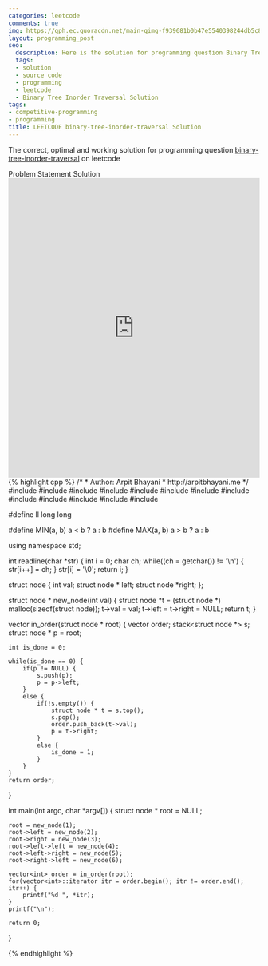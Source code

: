 ```yaml
---
categories: leetcode
comments: true
img: https://qph.ec.quoracdn.net/main-qimg-f939681b0b47e5540398244db5c8966f?convert_to_webp=true
layout: programming_post
seo:
  description: Here is the solution for programming question Binary Tree Inorder Traversal on leetcode
  tags:
  - solution
  - source code
  - programming
  - leetcode
  - Binary Tree Inorder Traversal Solution
tags:
- competitive-programming
- programming
title: LEETCODE binary-tree-inorder-traversal Solution
---
```

The correct, optimal and working solution for programming question [binary-tree-inorder-traversal](https://leetcode.com/problems/binary-tree-inorder-traversal/) on leetcode

<div class="ui secondary pointing large menu">
  <a class="grey item" data-tab="problem-statement">
    Problem Statement
  </a>
  <a class="active item grey" data-tab="solution">
    Solution
  </a>
</div>
<div class="ui bottom attached tab" data-tab="problem-statement">
    <iframe src="https://leetcode.com/problems/binary-tree-inorder-traversal/" width="100%" height="600px" style="overflow: scroll; border: none;"></iframe>
</div>
<div class="ui bottom attached active tab" data-tab="solution">
{% highlight cpp %}
/*
 *  Author: Arpit Bhayani
 *  http://arpitbhayani.me
 */
#include <cmath>
#include <cstdio>
#include <cstdlib>
#include <climits>
#include <deque>
#include <iostream>
#include <list>
#include <limits>
#include <map>
#include <queue>
#include <set>
#include <stack>
#include <vector>

#define ll long long

#define MIN(a, b) a < b ? a : b
#define MAX(a, b) a > b ? a : b

using namespace std;

int readline(char *str) {
    int i = 0;
    char ch;
    while((ch = getchar()) != '\n') {
        str[i++] = ch;
    }
    str[i] = '\0';
    return i;
}

struct node {
    int val;
    struct node * left;
    struct node *right;
};


struct node * new_node(int val) {
    struct node *t = (struct node *) malloc(sizeof(struct node));
    t->val = val;
    t->left = t->right = NULL;
    return t;
}

vector<int> in_order(struct node * root) {
    vector<int> order;
    stack<struct node *> s;
    struct node * p = root;

    int is_done = 0;

    while(is_done == 0) {
        if(p != NULL) {
            s.push(p);
            p = p->left;
        }
        else {
            if(!s.empty()) {
                struct node * t = s.top();
                s.pop();
                order.push_back(t->val);
                p = t->right;
            }
            else {
                is_done = 1;
            }
        }
    }
    return order;
}

int main(int argc, char *argv[]) {
    struct node * root = NULL;

    root = new_node(1);
    root->left = new_node(2);
    root->right = new_node(3);
    root->left->left = new_node(4);
    root->left->right = new_node(5);
    root->right->left = new_node(6);

    vector<int> order = in_order(root);
    for(vector<int>::iterator itr = order.begin(); itr != order.end(); itr++) {
        printf("%d ", *itr);
    }
    printf("\n");

    return 0;
}

{% endhighlight %}
</div>
